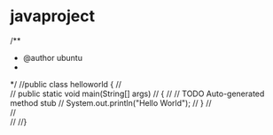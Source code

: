 # javaproject
/**
 * @author ubuntu
 *
 */
//public class helloworld {
//	
//	public static void main(String[] args)
//	{
//		// TODO Auto-generated method stub
//		System.out.println("Hello World");
//	}
//	
//	
//
//}
